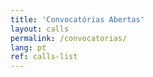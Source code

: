 ```yaml
---
title: 'Convocatórias Abertas'
layout: calls
permalink: /convocatorias/
lang: pt
ref: calls-list
---
```

